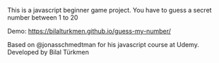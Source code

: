 This is a javascript beginner game project. You have to guess a secret number between 1 to 20

Demo: https://bilalturkmen.github.io/guess-my-number/

Based on @jonasschmedtman for his javascript course at Udemy. Developed by Bilal Türkmen
